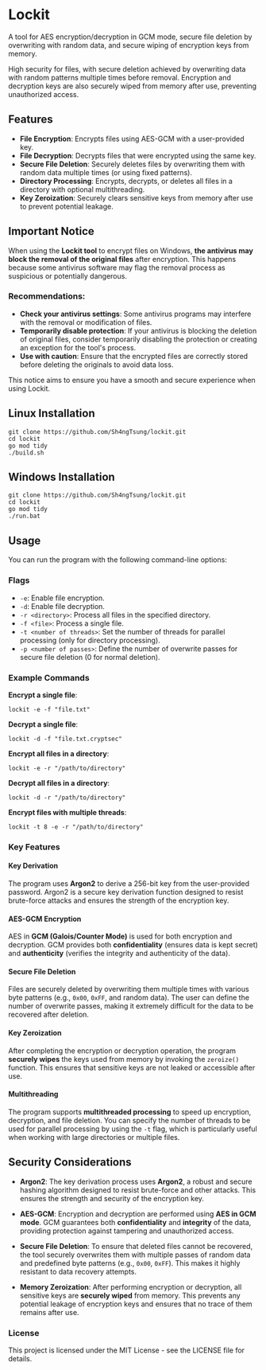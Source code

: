 # Lockit
A tool for AES encryption/decryption in GCM mode, secure file deletion by overwriting with random data, and secure wiping of encryption keys from memory.

High security for files, with secure deletion achieved by overwriting data with random patterns multiple times before removal. Encryption and decryption keys are also securely wiped from memory after use, preventing unauthorized access.


## Features

- **File Encryption**: Encrypts files using AES-GCM with a user-provided key.
- **File Decryption**: Decrypts files that were encrypted using the same key.
- **Secure File Deletion**: Securely deletes files by overwriting them with random data multiple times (or using fixed patterns).
- **Directory Processing**: Encrypts, decrypts, or deletes all files in a directory with optional multithreading.
- **Key Zeroization**: Securely clears sensitive keys from memory after use to prevent potential leakage.

## Important Notice

When using the **Lockit tool** to encrypt files on Windows, **the antivirus may block the removal of the original files** after encryption. This happens because some antivirus software may flag the removal process as suspicious or potentially dangerous.

### Recommendations:
- **Check your antivirus settings**: Some antivirus programs may interfere with the removal or modification of files.
- **Temporarily disable protection**: If your antivirus is blocking the deletion of original files, consider temporarily disabling the protection or creating an exception for the tool's process.
- **Use with caution**: Ensure that the encrypted files are correctly stored before deleting the originals to avoid data loss.

This notice aims to ensure you have a smooth and secure experience when using Lockit.

## Linux Installation
```
git clone https://github.com/Sh4ngTsung/lockit.git
cd lockit
go mod tidy
./build.sh
```

## Windows Installation
```
git clone https://github.com/Sh4ngTsung/lockit.git
cd lockit
go mod tidy
./run.bat
```

## Usage

You can run the program with the following command-line options:


### Flags

- `-e`: Enable file encryption.
- `-d`: Enable file decryption.
- `-r <directory>`: Process all files in the specified directory.
- `-f <file>`: Process a single file.
- `-t <number of threads>`: Set the number of threads for parallel processing (only for directory processing).
- `-p <number of passes>`: Define the number of overwrite passes for secure file deletion (0 for normal deletion).
  

### Example Commands

**Encrypt a single file**:
```
lockit -e -f "file.txt"
```
**Decrypt a single file**:
```
lockit -d -f "file.txt.cryptsec"
```
**Encrypt all files in a directory**:
```
lockit -e -r "/path/to/directory"
```
**Decrypt all files in a directory**:
```
lockit -d -r "/path/to/directory"
```
**Encrypt files with multiple threads**:
```
lockit -t 8 -e -r "/path/to/directory"
```

### Key Features

#### Key Derivation
The program uses **Argon2** to derive a 256-bit key from the user-provided password. Argon2 is a secure key derivation function designed to resist brute-force attacks and ensures the strength of the encryption key.

#### AES-GCM Encryption
AES in **GCM (Galois/Counter Mode)** is used for both encryption and decryption. GCM provides both **confidentiality** (ensures data is kept secret) and **authenticity** (verifies the integrity and authenticity of the data).

#### Secure File Deletion
Files are securely deleted by overwriting them multiple times with various byte patterns (e.g., `0x00`, `0xFF`, and random data). The user can define the number of overwrite passes, making it extremely difficult for the data to be recovered after deletion.

#### Key Zeroization
After completing the encryption or decryption operation, the program **securely wipes** the keys used from memory by invoking the `zeroize()` function. This ensures that sensitive keys are not leaked or accessible after use.

#### Multithreading
The program supports **multithreaded processing** to speed up encryption, decryption, and file deletion. You can specify the number of threads to be used for parallel processing by using the `-t` flag, which is particularly useful when working with large directories or multiple files.

## Security Considerations

- **Argon2**: The key derivation process uses **Argon2**, a robust and secure hashing algorithm designed to resist brute-force and other attacks. This ensures the strength and security of the encryption key.
  
- **AES-GCM**: Encryption and decryption are performed using **AES in GCM mode**. GCM guarantees both **confidentiality** and **integrity** of the data, providing protection against tampering and unauthorized access.

- **Secure File Deletion**: To ensure that deleted files cannot be recovered, the tool securely overwrites them with multiple passes of random data and predefined byte patterns (e.g., `0x00`, `0xFF`). This makes it highly resistant to data recovery attempts.

- **Memory Zeroization**: After performing encryption or decryption, all sensitive keys are **securely wiped** from memory. This prevents any potential leakage of encryption keys and ensures that no trace of them remains after use.

### License
This project is licensed under the MIT License - see the LICENSE file for details.
